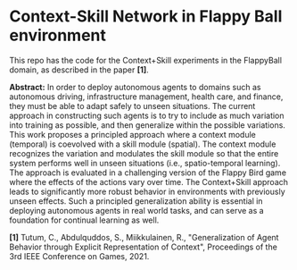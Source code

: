 # Context-Skill Network in Flappy Ball environment

This repo has the code for the Context+Skill experiments in the FlappyBall domain, as described in the paper **[1]**.

**Abstract:** In order to deploy autonomous agents to domains such as autonomous driving, infrastructure management, health care, and finance, they must be able to adapt safely to unseen situations. The current approach in constructing such agents is to try to include as much variation into training as possible, and then generalize within the possible variations. This work proposes a principled approach where a context module (temporal) is coevolved with a skill module (spatial). The context module recognizes the variation and modulates the skill module so that the entire system performs well in unseen situations (i.e., spatio-temporal learning). The approach is evaluated in a challenging version of the Flappy Bird game where the effects of the actions vary over time. The Context+Skill approach leads to significantly more robust behavior in environments with previously unseen effects. Such a principled generalization ability is essential in deploying autonomous agents in real world tasks, and can serve as a foundation for continual learning as well.

**[1]** Tutum, C., Abdulquddos, S., Miikkulainen, R., "Generalization of Agent Behavior through Explicit Representation of Context", Proceedings of the 3rd IEEE Conference on Games, 2021.
